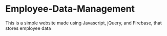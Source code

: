 # Employee-Data-Management
This is a simple website made using Javascript, jQuery, and Firebase, that stores employee data
